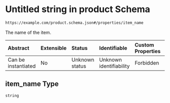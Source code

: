 # Untitled string in product Schema

```txt
https://example.com/product.schema.json#/properties/item_name
```

The name of the item.

| Abstract            | Extensible | Status         | Identifiable            | Custom Properties | Additional Properties | Access Restrictions | Defined In                                                                          |
| :------------------ | :--------- | :------------- | :---------------------- | :---------------- | :-------------------- | :------------------ | :---------------------------------------------------------------------------------- |
| Can be instantiated | No         | Unknown status | Unknown identifiability | Forbidden         | Allowed               | none                | [product.schema.json\*](../../../../out/product.schema.json "open original schema") |

## item\_name Type

`string`
